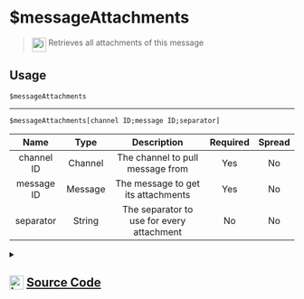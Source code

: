 # $messageAttachments
> <img align="top" src="https://upload.wikimedia.org/wikipedia/commons/thumb/e/e4/Infobox_info_icon.svg/160px-Infobox_info_icon.svg.png?20150409153300" alt="image" width="25" height="auto"> Retrieves all attachments of this message
## Usage
```
$messageAttachments
```
---
```
$messageAttachments[channel ID;message ID;separator]
```
| Name | Type | Description | Required | Spread
| :---: | :---: | :---: | :---: | :---: |
channel ID | Channel | The channel to pull message from | Yes | No
message ID | Message | The message to get its attachments | Yes | No
separator | String | The separator to use for every attachment | No | No
<details>
<summary>
    
## <img align="top" src="https://cdn4.iconfinder.com/data/icons/iconsimple-logotypes/512/github-512.png" alt="image" width="25" height="auto">  [Source Code](https://github.com/tryforge/ForgeScript-V2/blob/main/src/native/messageAttachments.ts)
    
</summary>
    
```ts
import { BaseChannel } from "discord.js"
import { ArgType, NativeFunction, Return } from "../structures"

export default new NativeFunction({
    name: "$messageAttachments",
    version: "1.4.0",
    description: "Retrieves all attachments of this message",
    brackets: false,
    unwrap: true,
    args: [
        {
            name: "channel ID",
            rest: false,
            required: true,
            description: "The channel to pull message from",
            type: ArgType.Channel,
            check: (i: BaseChannel) => i.isTextBased(),
        },
        {
            name: "message ID",
            pointer: 0,
            description: "The message to get its attachments",
            rest: false,
            required: true,
            type: ArgType.Message,
        },
        {
            name: "separator",
            rest: false,
            description: "The separator to use for every attachment",
            type: ArgType.String,
        }
    ],
    execute(ctx, [, message, sep]) {
        return this.success((message ?? ctx.message)?.attachments.map(x => x.url).join(sep ?? ", "))
    },
})

```
    
</details>